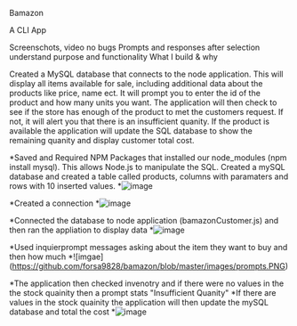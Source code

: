 Bamazon

A CLI App

Screenschots, video
  no bugs
  Prompts and responses after selection
  understand purpose and functionality
  What I build & why
  
Created a MySQL database that connects to the node application. This will display all items available for sale, including additional data about the products like price, name ect. It will prompt you to enter the id of the product and how many units you want. The application will then check to see if the store has enough of the product to met the customers request. If not, it will alert you that there is an insufficient quanity. If the product is available the application will update the SQL database to show the remaining quanity and display customer total cost. 

*Saved and Required NPM Packages that installed our node_modules (npm install mysql). This allows Node.js to manipulate the SQL.
Created a mySQL database and created a table called products, columns with paramaters and rows with 10 inserted values.
*![image](https://github.com/forsa9828/bamazon/blob/master/images/Created%20Database%20in%20mysql.PNG)

*Created a connection 
*![image](https://github.com/forsa9828/bamazon/blob/master/images/connected.PNG)

*Connected the database to node application (bamazonCustomer.js) and then ran the appliation to display data
*![image](https://github.com/forsa9828/bamazon/blob/master/images/Query.PNG)

*Used inquierprompt messages asking about the item they want to buy and then how much
*![imgae] (https://github.com/forsa9828/bamazon/blob/master/images/prompts.PNG)

*The application then checked invenotry and if there were no values in the the stock quainity then a prompt stats "Insufficient Quanity"
*If there are values in the stock quainity the application will then update the mySQL database and total the cost
*![image](https://github.com/forsa9828/bamazon/blob/master/images/Total.PNG)
   
